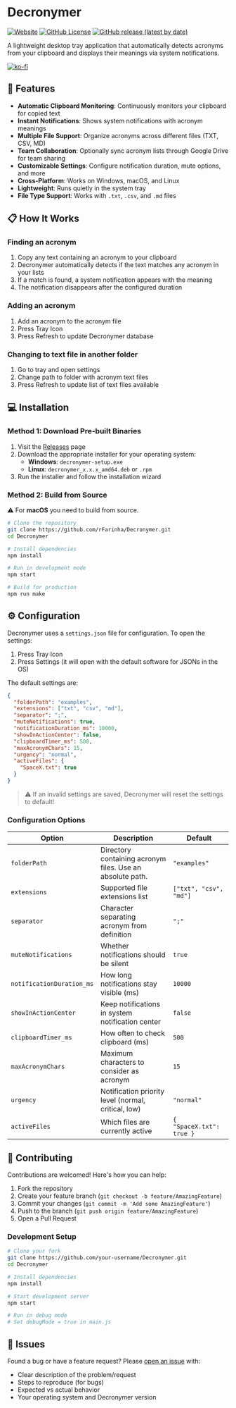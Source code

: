 # Decronymer

[![Website](https://img.shields.io/website?url=https%3A%2F%2Fwww.decronymer.app%2F&up_message=online&down_message=offline&style=for-the-badge&logo=internet-explorer&label=Website)](https://www.decronymer.app/)
[![GitHub License](https://img.shields.io/github/license/rFarinha/Decronymer?style=for-the-badge&logo=github)](./LICENSE.txt)
[![GitHub release (latest by date)](https://img.shields.io/github/v/release/rFarinha/Decronymer?style=for-the-badge&logo=github)](https://github.com/rFarinha/Decronymer/releases)

A lightweight desktop tray application that automatically detects acronyms from your clipboard and displays their meanings via system notifications.

[![ko-fi](https://ko-fi.com/img/githubbutton_sm.svg)](https://ko-fi.com/M4M71EIAS9)

## 🚀 Features

- **Automatic Clipboard Monitoring**: Continuously monitors your clipboard for copied text
- **Instant Notifications**: Shows system notifications with acronym meanings
- **Multiple File Support**: Organize acronyms across different files (TXT, CSV, MD)
- **Team Collaboration**: Optionally sync acronym lists through Google Drive for team sharing
- **Customizable Settings**: Configure notification duration, mute options, and more
- **Cross-Platform**: Works on Windows, macOS, and Linux
- **Lightweight**: Runs quietly in the system tray
- **File Type Support**: Works with `.txt`, `.csv`, and `.md` files

## 📋 How It Works

### Finding an acronym
1. Copy any text containing an acronym to your clipboard
2. Decronymer automatically detects if the text matches any acronym in your lists
3. If a match is found, a system notification appears with the meaning
4. The notification disappears after the configured duration

### Adding an acronym
1. Add an acronym to the acronym file
2. Press Tray Icon
3. Press Refresh to update Decronymer database

### Changing to text file in another folder
1. Go to tray and open settings
2. Change path to folder with acronym text files
3. Press Refresh to update list of text files available

## 💻 Installation

### Method 1: Download Pre-built Binaries

1. Visit the [Releases](https://github.com/rFarinha/Decronymer/releases) page
2. Download the appropriate installer for your operating system:
   - **Windows**: `decronymer-setup.exe`
   - **Linux**: `decronymer_x.x.x_amd64.deb` or `.rpm`
3. Run the installer and follow the installation wizard

### Method 2: Build from Source

⚠️ For **macOS** you need to build from source.

```bash
# Clone the repository
git clone https://github.com/rFarinha/Decronymer.git
cd Decronymer

# Install dependencies
npm install

# Run in development mode
npm start

# Build for production
npm run make
```

## ⚙️ Configuration

Decronymer uses a `settings.json` file for configuration. To open the settings:

1. Press Tray Icon
2. Press Settings (it will open with the default software for JSONs in the OS)

The default settings are:

```json
{
  "folderPath": "examples",
  "extensions": ["txt", "csv", "md"],
  "separator": ";",
  "muteNotifications": true,
  "notificationDuration_ms": 10000,
  "showInActionCenter": false,
  "clipboardTimer_ms": 500,
  "maxAcronymChars": 15,
  "urgency": "normal",
  "activeFiles": {
    "SpaceX.txt": true
  }
}
```
>⚠️ If an invalid settings are saved, Decronymer will reset the settings to default!

### Configuration Options

| Option | Description | Default |
|--------|-------------|---------|
| `folderPath` | Directory containing acronym files. Use an absolute path. | `"examples"` |
| `extensions` | Supported file extensions list | `["txt", "csv", "md"]` |
| `separator` | Character separating acronym from definition | `";"` |
| `muteNotifications` | Whether notifications should be silent | `true` |
| `notificationDuration_ms` | How long notifications stay visible (ms) | `10000` |
| `showInActionCenter` | Keep notifications in system notification center | `false` |
| `clipboardTimer_ms` | How often to check clipboard (ms) | `500` |
| `maxAcronymChars` | Maximum characters to consider as acronym | `15` |
| `urgency` | Notification priority level (normal, critical, low) | `"normal"` |
| `activeFiles` | Which files are currently active | `{ "SpaceX.txt": true }` |

## 🤝 Contributing

Contributions are welcomed! Here's how you can help:

1. Fork the repository
2. Create your feature branch (`git checkout -b feature/AmazingFeature`)
3. Commit your changes (`git commit -m 'Add some AmazingFeature'`)
4. Push to the branch (`git push origin feature/AmazingFeature`)
5. Open a Pull Request


### Development Setup

```bash
# Clone your fork
git clone https://github.com/your-username/Decronymer.git
cd Decronymer

# Install dependencies
npm install

# Start development server
npm start

# Run in debug mode
# Set debugMode = true in main.js
```

## 🐛 Issues

Found a bug or have a feature request? Please [open an issue](https://github.com/rFarinha/Decronymer/issues/new) with:

- Clear description of the problem/request
- Steps to reproduce (for bugs)
- Expected vs actual behavior
- Your operating system and Decronymer version